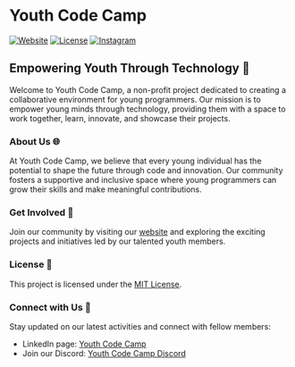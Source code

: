 # Youth Code Camp

[![Website](https://img.shields.io/badge/Website-youthcodecamp.net-blue)](https://youthcodecamp.live)
[![License](https://img.shields.io/badge/License-MIT-green)](https://github.com/Youth-codecamp/.github/blob/main/LICENSE)
[![Instagram](https://img.shields.io/badge/Instagram-Follow%20Us-orange)](https://www.instagram.com/youthcodecamp)
## Empowering Youth Through Technology 🚀

Welcome to Youth Code Camp, a non-profit project dedicated to creating a collaborative environment for young programmers. Our mission is to empower young minds through technology, providing them with a space to work together, learn, innovate, and showcase their projects.

### About Us 🌐

At Youth Code Camp, we believe that every young individual has the potential to shape the future through code and innovation. Our community fosters a supportive and inclusive space
where young programmers can grow their skills and make meaningful contributions.

### Get Involved 🤝

Join our community by visiting our [website](https://youthcodecamp.net) and exploring the exciting projects and initiatives led by our talented youth members.

### License 📜

This project is licensed under the [MIT License](https://github.com/Youth-codecamp/.github/blob/main/profile/LICENSE).

### Connect with Us 🌟

Stay updated on our latest activities and connect with fellow members:
- LinkedIn page: [Youth Code Camp](https://www.linkedin.com/company/youth-code-camp/?viewAsMember=true)
- Join our Discord: [Youth Code Camp Discord](https://discord.com/invite/h5dfqzGZ22)

